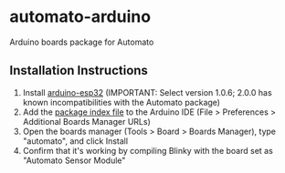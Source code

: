 # automato-arduino
Arduino boards package for Automato

## Installation Instructions
1. Install [arduino-esp32](https://docs.espressif.com/projects/arduino-esp32/en/latest/installing.html)
(IMPORTANT: Select version 1.0.6; 2.0.0 has known incompatibilities with the Automato package)
2. Add the [package index file](https://raw.githubusercontent.com/chronopoulos/automato-arduino/main/package_automato_index.json)
to the Arduino IDE (File > Preferences > Additional Boards Manager URLs)
3. Open the boards manager (Tools > Board > Boards Manager), type "automato", and click Install
4. Confirm that it's working by compiling Blinky with the board set as "Automato Sensor Module"


